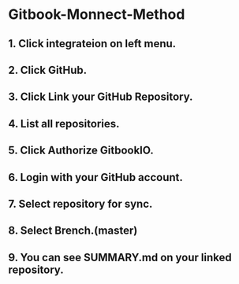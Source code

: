 # Gitbook-Monnect-Method
## 1. Click integrateion on left menu.
## 2. Click GitHub.
## 3. Click Link your GitHub Repository.
## 4. List all repositories.
## 5. Click Authorize GitbookIO.
## 6. Login with your GitHub account.
## 7. Select repository for sync.
## 8. Select Brench.(master)
## 9. You can see SUMMARY.md on your linked repository.
